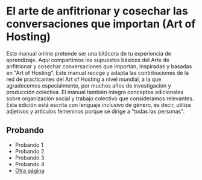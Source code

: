 # El arte de anfitrionar y cosechar las conversaciones que importan (Art of Hosting)

Este manual online pretende ser una bitácora de tu experiencia de aprendizaje. Aquí compartimos los supuestos básicos del Arte de anfitrionar y cosechar conversaciones que importan, inspiradas y basadas en "Art of Hosting".
Este manual recoge y adapta las contribuciones de la red de practicantes del Art of Hosting a nivel mundial, a la que agradecemos especialmente, por muchos años de investigación y producción colectiva. El manual también integra conceptos adicionales sobre organización social y trabajo colectivo que consideramos relevantes.
Esta edición está escrita con lenguaje inclusivo de género, es decir, utiliza adjetivos y artículos femeninos porque se dirige a "todas las personas".

## Probando

* Probando 1
* Probando 2
* Probando 3
* Probando 4
* [Otra página](otra-pagina.md)
